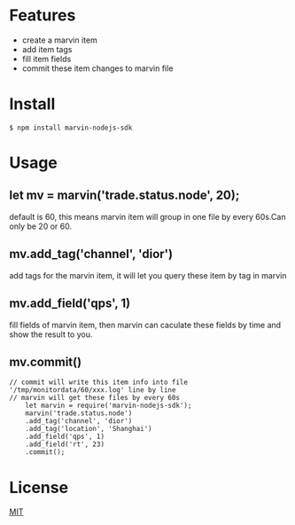 # Features

- create a marvin item
- add item tags 
- fill item fields
- commit these item changes to marvin file


# Install

`$ npm install marvin-nodejs-sdk`


# Usage

## let mv = marvin('trade.status.node', 20); 

default is 60, this means marvin item will group in one file by every 60s.Can only be 20 or 60.

## mv.add_tag('channel', 'dior') 

add tags for the marvin item, it will let you query these item by tag in marvin

## mv.add_field('qps', 1)

fill fields of marvin item, then marvin can caculate these fields by time and show the result to you.

## mv.commit()

```
// commit will write this item info into file '/tmp/monitordata/60/xxx.log' line by line
// marvin will get these files by every 60s
	let marvin = require('marvin-nodejs-sdk');
	marvin('trade.status.node')
	.add_tag('channel', 'dior')
	.add_tag('location', 'Shanghai')
	.add_field('qps', 1)
	.add_field('rt', 23)
	.commit();	
```

# License

[MIT](https://github.com/Anlibraly/marvin-nodejs-sdk/blob/master/LICENSE)

